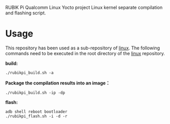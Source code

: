 RUBIK Pi Qualcomm Linux Yocto project Linux kernel separate compilation and flashing script.

# Usage

This repository has been used as a sub-repository of [linux](https://github.com/rubikpi-ai/linux).
The following commands need to be executed in the root directory of the [linux](https://github.com/rubikpi-ai/linux) repository.

**build:**
```shell
./rubikpi_build.sh -a
```

**Package the compilation results into an image：**
```shell
./rubikpi_build.sh -ip -dp
```

**flash:**
```shell
adb shell reboot bootloader
./rubikpi_flash.sh -i -d -r
```
